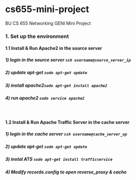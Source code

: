 # cs655-mini-project
BU CS 655 Networking GENI Mini Project

### 1. Set up the environment
#### 1.1 Install & Run Apache2 in the source server
##### 1) login in the source server ```ssh username@source_server_ip```
##### 2) update apt-get ```sudo apt-get update ```
##### 3) install apache2```sudo apt-get install apache2```
##### 4) run apache2 ```sudo service apache2``` 
</br>

#### 1.2 Install & Run Apache Traffic Server in the cache server
##### 1) login in the cache server ```ssh username@cache_server_up```
##### 2) update apt-get ```sudo apt-get update```
##### 3) instal ATS ```sudo apt-get install trafficservice```
##### 4) Modify records.config to open reverse_proxy & cache

